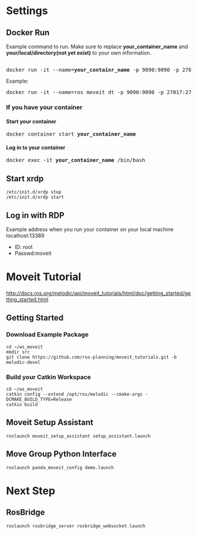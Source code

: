 # Settings
## Docker Run  
Example command to run. 
Make sure to replace **your_container_name** and **your/local/directory(not yet exist)** to your own information.
<pre>  
docker run -it --name=<b>your_containr_name</b> -p 9090:9090 -p 27017:27017 -p 13389:3389 -v <b>your/local/directory(not yet exist)</b>:/root/ws_moveit takumakawakami/tk_ros_moveit_xrdp:version2
</pre>  
Example:  
<pre>
docker run -it --name=ros_moveit_dt -p 9090:9090 -p 27017:27017 -p 13389:3389 -v C:\Users\tak-mahal\Documents\docker\ws_moveit:/root/ws_moveit takumakawakami/tk_ros_moveit_xrdp:version2
</pre>
### If you have your container
#### Start your container
<pre>
docker container start <b>your_container_name</b> 
</pre>
#### Log in to your container
<pre>
docker exec -it <b>your_container_name</b> /bin/bash
</pre>
## Start xrdp  
`/etc/init.d/xrdp stop`  
`/etc/init.d/xrdp start`  

## Log in with RDP  
Example address when you run your container on your local machine  
localhost:13389
* ID: root
* Passwd:moveit

# Moveit Tutorial
http://docs.ros.org/melodic/api/moveit_tutorials/html/doc/getting_started/getting_started.html 
## Getting Started
### Download Example Package
 
`cd ~/ws_moveit`  
`mkdir src`  
`git clone https://github.com/ros-planning/moveit_tutorials.git -b melodic-devel`  
### Build your Catkin Workspace
`cd ~/ws_moveit`  
`catkin config --extend /opt/ros/melodic --cmake-args -DCMAKE_BUILD_TYPE=Release`  
`catkin build`  
## Moveit Setup Assistant
`roslaunch moveit_setup_assistant setup_assistant.launch`
## Move Group Python Interface
`roslaunch panda_moveit_config demo.launch`
# Next Step
## RosBridge
`roslaunch rosbridge_server rosbridge_websocket.launch`
